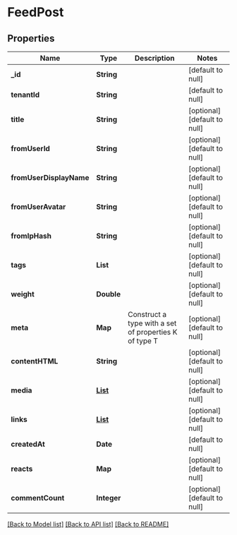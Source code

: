 # FeedPost
## Properties

| Name | Type | Description | Notes |
|------------ | ------------- | ------------- | -------------|
| **\_id** | **String** |  | [default to null] |
| **tenantId** | **String** |  | [default to null] |
| **title** | **String** |  | [optional] [default to null] |
| **fromUserId** | **String** |  | [optional] [default to null] |
| **fromUserDisplayName** | **String** |  | [optional] [default to null] |
| **fromUserAvatar** | **String** |  | [optional] [default to null] |
| **fromIpHash** | **String** |  | [optional] [default to null] |
| **tags** | **List** |  | [optional] [default to null] |
| **weight** | **Double** |  | [optional] [default to null] |
| **meta** | **Map** | Construct a type with a set of properties K of type T | [optional] [default to null] |
| **contentHTML** | **String** |  | [optional] [default to null] |
| **media** | [**List**](FeedPostMediaItem.md) |  | [optional] [default to null] |
| **links** | [**List**](FeedPostLink.md) |  | [optional] [default to null] |
| **createdAt** | **Date** |  | [default to null] |
| **reacts** | **Map** |  | [optional] [default to null] |
| **commentCount** | **Integer** |  | [optional] [default to null] |

[[Back to Model list]](../README.md#documentation-for-models) [[Back to API list]](../README.md#documentation-for-api-endpoints) [[Back to README]](../README.md)

